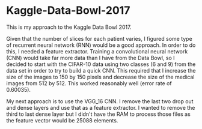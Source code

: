# Kaggle-Data-Bowl-2017

This is my approach to the Kaggle Data Bowl 2017. 

Given that the number of slices for each patient varies, I figured some type of recurrent neural network (RNN) would be a good approach. In order to do this, I needed a feature extractor. Training a convolutional neural network (CNN) would take far more data than I have from the Data Bowl, so I decided to start with the CIFAR-10 data using two classes (6 and 9) from the data set in order to try to build a quick CNN. This required that I increase the size of the images to 150 by 150 pixels and decrease the size of the medical images from 512 by 512. This worked reasonably well  (error rate of 0.60035). 

My next approach is to use the VGG_16 CNN. I remove the last two drop out and dense layers and use that as a feature extractor. I wanted to remove the third to last dense layer but I didn't have the RAM to process those files as the feature vector would be 25088 elements. 
